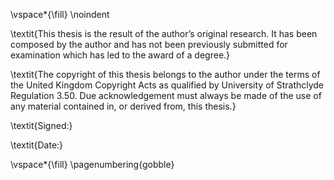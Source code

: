 <!-- This page is for an official declaration. -->


\vspace*{\fill}
\noindent

\textit{This thesis is the result of the author’s original research. It has been composed by the author and has not been previously submitted for examination which has led to the award of a degree.}

\textit{The copyright of this thesis belongs to the author under the terms of the United Kingdom Copyright Acts as qualified by University of Strathclyde Regulation 3.50. Due acknowledgement must always be made of the use of any material contained in, or derived from, this thesis.}

\textit{Signed:}

\textit{Date:}

\vspace*{\fill}
\pagenumbering{gobble}
